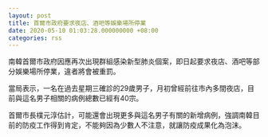 ```yaml
---
layout: post
title: 首爾市政府要求夜店、酒吧等娛樂場所停業
date: 2020-05-10 01:03:28.000000000 +08:00
categories: rss
---
```


南韓首爾市政府因應再次出現群組感染新型肺炎個案，即日起要求夜店、酒吧等部分娛樂場所停業，違者將會被重罰。

當局表示，一名在過去星期三確診的29歲男子，月初曾經前往市內多間夜店，目前與這名男子相關的病例總數已經有40宗。

首爾市長樸元淳估計，可能還會出現更多與這名男子有關的新增病例，強調南韓目前的防疫工作得到肯定，不能夠因為少數人不注意，就讓防疫成果化為泡沫。
